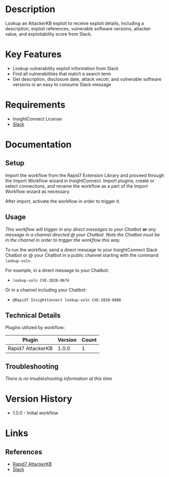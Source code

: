 # Description

Lookup an AttackerKB exploit to receive exploit details, including a description, exploit references, vulnerable software versions, attacker value, and exploitability score from Slack.

# Key Features

* Lookup vulnerability exploit information from Slack
* Find all vulnerabilities that match a search term
* Get description, disclosure date, attack vecotr, and vulnerable software versions in an easy to consume Slack message

# Requirements

* InsightConnect License
* [Slack](https://insightconnect.help.rapid7.com/docs/configure-slack-for-chatops)

# Documentation

## Setup

Import the workflow from the Rapid7 Extension Library and proceed through the Import Workflow wizard in InsightConnect. Import plugins, create or select connections, and rename the workflow as a part of the Import Workflow wizard as necessary.

After import, activate the workflow in order to trigger it.

## Usage

*This workflow will trigger in any direct messages to your Chatbot **or** any message in a channel directed @ your Chatbot. Note the Chatbot must be in the channel in order to trigger the workflow this way.*

To run the workflow, send a direct message to your InsightConnect Slack Chatbot or @ your Chatbot in a public channel starting with the command `lookup-vuln`.

For example, in a direct message to your Chatbot:
* `lookup-vuln CVE-2020-0674`

Or in a channel including your Chatbot:
* `@Rapid7 InsightConnect lookup-vuln CVE-2020-6806`

## Technical Details

Plugins utilized by workflow:

|Plugin|Version|Count|
|----|----|--------|
|Rapid7 AttackerKB|1.0.0|1|

## Troubleshooting

_There is no troubleshooting information at this time_

# Version History

* 1.0.0 - Initial workflow

# Links

## References

* [Rapid7 AttackerKB](https://attackerkb.com)
* [Slack](https://slack.com)
